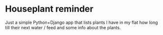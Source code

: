 # Houseplant reminder

Just a simple Python+Django app that lists plants I have in my flat
how long till their next water / feed and some info about the plants.
